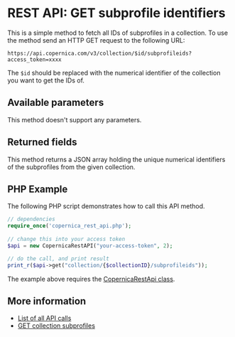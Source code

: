 # REST API: GET subprofile identifiers

This is a simple method to fetch all IDs of subprofiles in a collection.
To use the method send an HTTP GET request to the following URL:

`https://api.copernica.com/v3/collection/$id/subprofileids?access_token=xxxx`

The `$id` should be replaced with the numerical identifier of the collection
you want to get the IDs of.

## Available parameters

This method doesn't support any parameters.

## Returned fields

This method returns a JSON array holding the unique numerical identifiers of
the subprofiles from the given collection.

## PHP Example

The following PHP script demonstrates how to call this API method.

```php
// dependencies
require_once('copernica_rest_api.php');
   
// change this into your access token
$api = new CopernicaRestAPI("your-access-token", 2);

// do the call, and print result
print_r($api->get("collection/{$collectionID}/subprofileids"));
```

The example above requires the [CopernicaRestApi class](rest-php).   

## More information

* [List of all API calls](rest-api)
* [GET collection subprofiles](rest-get-collection-subprofiles)
